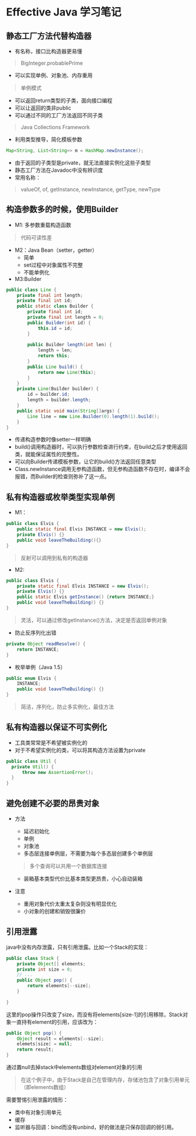 # Effective Java 学习笔记
## 静态工厂方法代替构造器
- 有名称，接口比构造器更易懂

> BigInteger.probablePrime

- 可以实现单例、对象池、内存重用

> 单例模式

- 可以返回return类型的子类，面向接口编程
 - 可以让返回的类非public
 - 可以通过不同的工厂方法返回不同子类
 
 > Java Collections Framework

- 利用类型推导，简化模板参数
```java
Map<String, List<String>> m = HashMap.newInstance();
```
- 由于返回的子类型是private，就无法直接实例化这些子类型
- 静态工厂方法在Javadoc中没有辨识度
- 常用名称：
> valueOf, of, getInstance, newInstance, getType, newType

## 构造参数多的时候，使用Builder
- M1: 多参数重载构造函数
> 代码可读性差
- M2：Java Bean（setter，getter）
  - 简单
  - set过程中对象属性不完整
  - 不能单例化
- M3:Builder
```java
public class Line {
    private final int length;
    private final int id;
    public static class Builder {
        private final int id;
        private final int length = 0;
        public Builder(int id) {
            this.id = id;
        }
        
        public Builder length(int len) {
            length = len;
            return this;
        }
        public Line build() {
            return new Line(this);
        }
    }
    private Line(Builder builder) {
        id = builder.id;
        length = builder.length;
    }
    public static void main(String[]args) {
        Line line = new Line.Builder(0).length(1).build();
    }
}
```
   - 传递构造参数时像setter一样明确
   - build()调用构造器时，可以执行参数检查进行约束，在build之后才使用返回类，就能保证属性的完整性。
   - 可以向Builder传递模板参数，让它的build()方法返回任意类型
   - Class.newInstance调用无参构造函数，但无参构造函数不存在时，编译不会报错，而Builder的检查则弥补了这一点。

## 私有构造器或枚举类型实现单例
- M1：
```java
public class Elvis {
    public static final Elvis INSTANCE = new Elvis();
    private Elvis() {}
    public void leaveTheBuilding(){}
}
```

> 反射可以调用到私有的构造器

- M2:
```java
public class Elvis {
    private static final Elvis INSTANCE = new Elvis();
    private Elvis() {}
    public static Elvis getInstance() {return INSTANCE;}
    public void leaveTheBuilding() {}
}
```

> 灵活，可以通过修改getInstance()方法，决定是否返回单例对象

- 防止反序列化出错
```java
private Object readResolve() {
    return INSTANCE;
}
```
- 枚举单例（Java 1.5）
```java
public enum Elvis {
    INSTANCE;
    public void leaveTheBuilding() {}
}
```

> 简洁，序列化，防止多实例化，最佳方法

## 私有构造器以保证不可实例化
- 工具类常常是不希望被实例化的
- 对于不希望实例化的类，可以将其构造方法设置为private
```java
public class Util {
  private Util() {
      throw new AssertionError();
  }
}
```

## 避免创建不必要的昂贵对象
- 方法
  - 延迟初始化
  - 单例
  - 对象池
  - 多态层连接单例层，不需要为每个多态层创建多个单例层
  
  > 多个查询可以共用一个数据库连接
  
  - 装箱基本类型代价比基本类型更昂贵，小心自动装箱
- 注意
  - 重用对象代价太重太复杂则没有明显优化
  - 小对象的创建和销毁很廉价

## 引用泄露
java中没有内存泄露，只有引用泄露。比如一个Stack的实现：
```java
public class Stack {
    private Object[] elements;
    private int size = 0;
    // ...
    public Object pop() {
        return elements[--size];
    }
    
}
```
这里的pop操作只改变了size，而没有将elements[size-1]的引用移除，Stack对象一直持有element的引用，应该改为：
```java
public Object pop() {
    Object result = elements[--size];
    elemets[size] = null;
    return result;
}
```
通过置null去掉stack中elements数组对element对象的引用

> 在这个例子中，由于Stack是自己在管理内存，存储池包含了对象引用单元（即elements数组）

需要警惕引用泄露的情形：
- 类中有对象引用单元
- 缓存
- 监听器与回调：bind而没有unbind，好的做法是只保存回调的弱引用。
